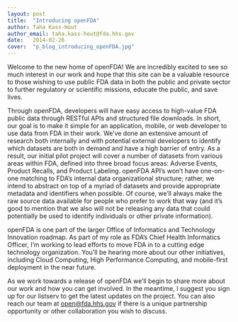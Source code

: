 ```yaml
---
layout: post
title:  "Introducing openFDA"
author: Taha Kass-Hout
author_email: taha.kass-hout@fda.hhs.gov
date:   2014-02-26
cover:  "p_blog_introducing_openFDA.jpg"
---
```


Welcome to the new home of openFDA! We are incredibly excited to see so much interest in our work and hope that this site can be a valuable resource to those wishing to use public FDA data in both the public and private sector to further regulatory or scientific missions, educate the public, and save lives.

Through openFDA, developers will have easy access to high-value FDA public data through RESTful APIs and structured file downloads. In short, our goal is to make it simple for an application, mobile, or web developer to use data from FDA in their work. We’ve done an extensive amount of research both internally and with potential external developers to identify which datasets are both in demand and have a high barrier of entry. As a result, our initial pilot project will cover a number of datasets from various areas within FDA, defined into three broad focus areas: Adverse Events, Product Recalls, and Product Labeling. openFDA API’s won’t have one-on-one matching to FDA’s internal data organizational structure; rather, we intend to abstract on top of a myriad of datasets and provide appropriate metadata and identifiers when possible. Of course, we’ll always make the raw source data available for people who prefer to work that way (and it’s good to mention that we also will not be releasing any data that could potentially be used to identify individuals or other private information).

openFDA is one part of the larger Office of Informatics and Technology Innovation roadmap. As part of my role as FDA’s Chief Health Informatics Officer, I’m working to lead efforts to move FDA in to a cutting edge technology organization. You’ll be hearing more about our other initiatives, including Cloud Computing, High Performance Computing, and mobile-first deployment in the near future.

As we work towards a release of openFDA we’ll begin to share more about our work and how you can get involved. In the meantime, I suggest you sign up for our listserv to get the latest updates on the project. You can also reach our team at open@fda.hhs.gov if there is a unique partnership opportunity or other collaboration you wish to discuss.

